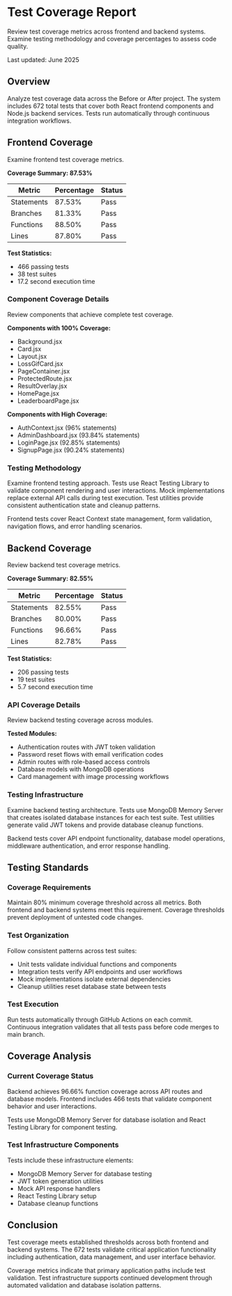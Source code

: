 # Test Coverage Report

Review test coverage metrics across frontend and backend systems. Examine
testing methodology and coverage percentages to assess code quality.

Last updated: June 2025

## Overview

Analyze test coverage data across the Before or After project. The system
includes 672 total tests that cover both React frontend components and Node.js
backend services. Tests run automatically through continuous integration
workflows.

## Frontend Coverage

Examine frontend test coverage metrics.

**Coverage Summary: 87.53%**

| Metric     | Percentage | Status |
| ---------- | ---------- | ------ |
| Statements | 87.53%     | Pass   |
| Branches   | 81.33%     | Pass   |
| Functions  | 88.50%     | Pass   |
| Lines      | 87.80%     | Pass   |

**Test Statistics:**

- 466 passing tests
- 38 test suites
- 17.2 second execution time

### Component Coverage Details

Review components that achieve complete test coverage.

**Components with 100% Coverage:**

- Background.jsx
- Card.jsx
- Layout.jsx
- LossGifCard.jsx
- PageContainer.jsx
- ProtectedRoute.jsx
- ResultOverlay.jsx
- HomePage.jsx
- LeaderboardPage.jsx

**Components with High Coverage:**

- AuthContext.jsx (96% statements)
- AdminDashboard.jsx (93.84% statements)
- LoginPage.jsx (92.85% statements)
- SignupPage.jsx (90.24% statements)

### Testing Methodology

Examine frontend testing approach. Tests use React Testing Library to validate
component rendering and user interactions. Mock implementations replace external
API calls during test execution. Test utilities provide consistent
authentication state and cleanup patterns.

Frontend tests cover React Context state management, form validation, navigation
flows, and error handling scenarios.

## Backend Coverage

Review backend test coverage metrics.

**Coverage Summary: 82.55%**

| Metric     | Percentage | Status |
| ---------- | ---------- | ------ |
| Statements | 82.55%     | Pass   |
| Branches   | 80.00%     | Pass   |
| Functions  | 96.66%     | Pass   |
| Lines      | 82.78%     | Pass   |

**Test Statistics:**

- 206 passing tests
- 19 test suites
- 5.7 second execution time

### API Coverage Details

Review backend testing coverage across modules.

**Tested Modules:**

- Authentication routes with JWT token validation
- Password reset flows with email verification codes
- Admin routes with role-based access controls
- Database models with MongoDB operations
- Card management with image processing workflows

### Testing Infrastructure

Examine backend testing architecture. Tests use MongoDB Memory Server that
creates isolated database instances for each test suite. Test utilities generate
valid JWT tokens and provide database cleanup functions.

Backend tests cover API endpoint functionality, database model operations,
middleware authentication, and error response handling.

## Testing Standards

### Coverage Requirements

Maintain 80% minimum coverage threshold across all metrics. Both frontend and
backend systems meet this requirement. Coverage thresholds prevent deployment of
untested code changes.

### Test Organization

Follow consistent patterns across test suites:

- Unit tests validate individual functions and components
- Integration tests verify API endpoints and user workflows
- Mock implementations isolate external dependencies
- Cleanup utilities reset database state between tests

### Test Execution

Run tests automatically through GitHub Actions on each commit. Continuous
integration validates that all tests pass before code merges to main branch.

## Coverage Analysis

### Current Coverage Status

Backend achieves 96.66% function coverage across API routes and database models.
Frontend includes 466 tests that validate component behavior and user
interactions.

Tests use MongoDB Memory Server for database isolation and React Testing Library
for component testing.

### Test Infrastructure Components

Tests include these infrastructure elements:

- MongoDB Memory Server for database testing
- JWT token generation utilities
- Mock API response handlers
- React Testing Library setup
- Database cleanup functions

## Conclusion

Test coverage meets established thresholds across both frontend and backend
systems. The 672 tests validate critical application functionality including
authentication, data management, and user interface behavior.

Coverage metrics indicate that primary application paths include test
validation. Test infrastructure supports continued development through automated
validation and database isolation patterns.
